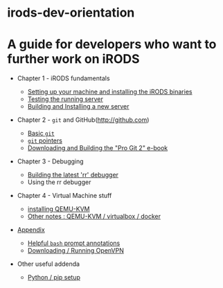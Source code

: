 # irods-dev-orientation

A guide for developers who want to further work on iRODS
========================================================

- Chapter 1 - iRODS fundamentals
    * [Setting up your machine and installing the iRODS binaries](./setup_00.md)
    * [Testing the running server](./one.md)
    * [Building and Installing a new server](reinstall_w_debug.md)

- Chapter 2 - `git` and GitHub(http://github.com)
    * [Basic `git`](./git-usage.md#basics)
    * [`git` pointers](./git-usage.md#pointers)
    * [Downloading and Building the "Pro Git 2" e-book](./building_progit.md)  

- Chapter 3 - Debugging
    * [Building the latest 'rr' debugger](./rr.md)
    * Using the rr debugger

- Chapter 4 - Virtual Machine stuff
    * [installing QEMU-KVM](./vm.md#QemuKvm)
    * [Other notes : QEMU-KVM / virtualbox / docker](./vm.md)


- [Appendix](./appendix.md)

    * [Helpful `bash` prompt annotations](./appendix.md#A)
    * [Downloading / Running OpenVPN](./appendix.md#B)


- Other useful addenda
    * [Python / pip setup](./py.md)
